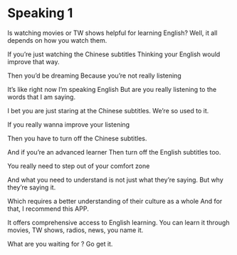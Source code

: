 # Speaking 1

Is watching movies or TW shows helpful for learning English?
Well, it all depends on how you watch them.

If you’re just watching the Chinese subtitles
Thinking your English would improve that way.

Then you’d be dreaming
Because you’re not really listening

It’s like right now I’m speaking English
But are you really listening to the words that I am saying.

I bet you are just staring at the Chinese subtitles.
We’re so used to it.

If you really wanna improve your listening

Then you have to turn off  the Chinese subtitles.

And if you’re an advanced learner
Then turn off the English subtitles too.



You really need to step out of your comfort zone

And what you need to understand is not just what they’re saying.
But why they’re saying it.

Which requires a better understanding of their culture as a whole
And for that, I recommend this APP.



It offers comprehensive access to English learning.
You can learn it through movies, TW shows, radios, news, you name it.

What are you waiting for ?  Go get it.

